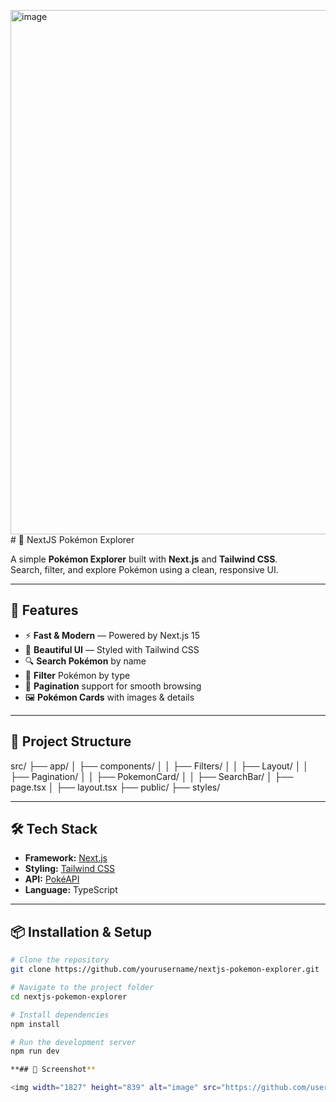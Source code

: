 <img width="1827" height="839" alt="image" src="https://github.com/user-attachments/assets/a56af60e-57e2-469f-a1ac-4c0d602c7d1f" /># 🐾 NextJS Pokémon Explorer

A simple **Pokémon Explorer** built with **Next.js** and **Tailwind CSS**.  
Search, filter, and explore Pokémon using a clean, responsive UI.

---

## 🚀 Features
- ⚡ **Fast & Modern** — Powered by Next.js 15
- 🎨 **Beautiful UI** — Styled with Tailwind CSS
- 🔍 **Search Pokémon** by name
- 📑 **Filter** Pokémon by type
- 📄 **Pagination** support for smooth browsing
- 🖼 **Pokémon Cards** with images & details

---

## 📂 Project Structure
src/
├── app/
│ ├── components/
│ │ ├── Filters/
│ │ ├── Layout/
│ │ ├── Pagination/
│ │ ├── PokemonCard/
│ │ ├── SearchBar/
│ ├── page.tsx
│ ├── layout.tsx
├── public/
├── styles/

---

## 🛠 Tech Stack
- **Framework:** [Next.js](https://nextjs.org/)
- **Styling:** [Tailwind CSS](https://tailwindcss.com/)
- **API:** [PokéAPI](https://pokeapi.co/)
- **Language:** TypeScript

---

## 📦 Installation & Setup
```bash
# Clone the repository
git clone https://github.com/yourusername/nextjs-pokemon-explorer.git

# Navigate to the project folder
cd nextjs-pokemon-explorer

# Install dependencies
npm install

# Run the development server
npm run dev

**## 📸 Screenshot**

<img width="1827" height="839" alt="image" src="https://github.com/user-attachments/assets/ee95f1fc-e1f5-47a9-b113-9dad5efd62a7" />


